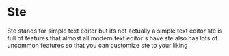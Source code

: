 # Ste
Ste stands for simple text editor but its not actually a simple text editor ste is full of features that almost all modern text editor's have ste also has lots of uncommon features so that you can customize ste to your liking

